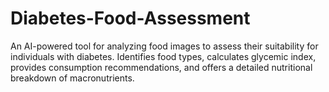 # Diabetes-Food-Assessment
An AI-powered tool for analyzing food images to assess their suitability for individuals with diabetes. Identifies food types, calculates glycemic index, provides consumption recommendations, and offers a detailed nutritional breakdown of macronutrients.

